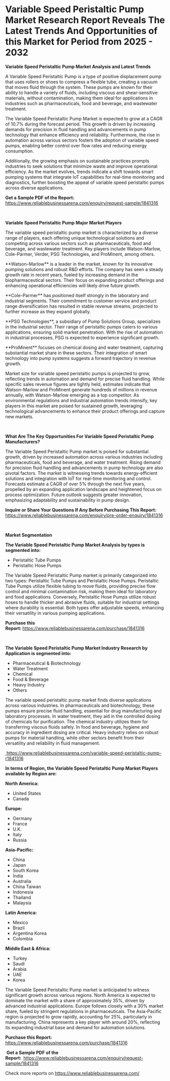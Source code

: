 <p><h1>Variable Speed Peristaltic Pump Market Research Report Reveals The Latest Trends And Opportunities of this Market for Period from 2025 - 2032</h1></p><p><strong>Variable Speed Peristaltic Pump Market Analysis and Latest Trends</strong></p>
<p><p>A Variable Speed Peristaltic Pump is a type of positive displacement pump that uses rollers or shoes to compress a flexible tube, creating a vacuum that moves fluid through the system. These pumps are known for their ability to handle a variety of fluids, including viscous and shear-sensitive materials, without contamination, making them ideal for applications in industries such as pharmaceuticals, food and beverage, and wastewater treatment.</p><p>The Variable Speed Peristaltic Pump Market is expected to grow at a CAGR of 10.7% during the forecast period. This growth is driven by increasing demands for precision in fluid handling and advancements in pump technology that enhance efficiency and reliability. Furthermore, the rise in automation across various sectors fosters the adoption of variable speed pumps, enabling better control over flow rates and reducing energy consumption. </p><p>Additionally, the growing emphasis on sustainable practices prompts industries to seek solutions that minimize waste and improve operational efficiency. As the market evolves, trends indicate a shift towards smart pumping systems that integrate IoT capabilities for real-time monitoring and diagnostics, further boosting the appeal of variable speed peristaltic pumps across diverse applications.</p></p>
<p><strong>Get a Sample PDF of the Report:&nbsp;</strong> <a href="https://www.reliablebusinessarena.com/enquiry/request-sample/1841316?utm_campaign=2200&utm_medium=2&utm_source=Github&utm_content=ia&utm_term=10042025&utm_id=variable-speed-peristaltic-pump">https://www.reliablebusinessarena.com/enquiry/request-sample/1841316</a></p>
<p>&nbsp;</p>
<p><strong>Variable Speed Peristaltic Pump Major Market Players</strong></p>
<p><p>The variable speed peristaltic pump market is characterized by a diverse range of players, each offering unique technological solutions and competing across various sectors such as pharmaceuticals, food and beverage, and wastewater treatment. Key players include Watson-Marlow, Cole-Parmer, Verder, PSG Technologies, and ProMinent, among others.</p><p>**Watson-Marlow** is a leader in the market, known for its innovative pumping solutions and robust R&D efforts. The company has seen a steady growth rate in recent years, fueled by increasing demand in the biopharmaceutical sectors. Their focus on expanding product offerings and enhancing operational efficiencies will likely drive future growth.</p><p>**Cole-Parmer** has positioned itself strongly in the laboratory and industrial segments. Their commitment to customer service and product range diversification has resulted in stable revenue streams, projected to further increase as they expand globally.</p><p>**PSG Technologies**, a subsidiary of Pump Solutions Group, specializes in the industrial sector. Their range of peristaltic pumps caters to various applications, ensuring solid market penetration. With the rise of automation in industrial processes, PSG is expected to experience significant growth.</p><p>**ProMinent** focuses on chemical dosing and water treatment, capturing substantial market share in these sectors. Their integration of smart technology into pump systems suggests a forward trajectory in revenue growth.</p><p>Market size for variable speed peristaltic pumps is projected to grow, reflecting trends in automation and demand for precise fluid handling. While specific sales revenue figures are tightly held, estimates indicate that Watson-Marlow and ProMinent generate hundreds of millions in revenue annually, with Watson-Marlow emerging as a top competitor. As environmental regulations and industrial automation trends intensify, key players in this market are poised for sustained growth, leveraging technological advancements to enhance their product offerings and capture new markets.</p></p>
<p>&nbsp;</p>
<p><strong>What Are The Key Opportunities For Variable Speed Peristaltic Pump Manufacturers?</strong></p>
<p><p>The Variable Speed Peristaltic Pump market is poised for substantial growth, driven by increased automation across various industries including pharmaceuticals, food and beverage, and water treatment. Rising demand for precision fluid handling and advancements in pump technology are also pivotal factors. The market is witnessing trends towards energy-efficient solutions and integration with IoT for real-time monitoring and control. Forecasts estimate a CAGR of over 5% through the next five years, propelled by an expanding application landscape and heightened focus on process optimization. Future outlook suggests greater innovation, emphasizing adaptability and sustainability in pump design.</p></p>
<p><strong>Inquire or Share Your Questions If Any Before Purchasing This Report:</strong> <a href="https://www.reliablebusinessarena.com/enquiry/pre-order-enquiry/1841316?utm_campaign=2200&utm_medium=2&utm_source=Github&utm_content=ia&utm_term=10042025&utm_id=variable-speed-peristaltic-pump">https://www.reliablebusinessarena.com/enquiry/pre-order-enquiry/1841316</a></p>
<p>&nbsp;</p>
<p><strong>Market Segmentation</strong></p>
<p><strong>The Variable Speed Peristaltic Pump Market Analysis by types is segmented into:</strong></p>
<p><ul><li>Peristaltic Tube Pumps</li><li>Peristaltic Hose Pumps</li></ul></p>
<p><p>The Variable Speed Peristaltic Pump market is primarily categorized into two types: Peristaltic Tube Pumps and Peristaltic Hose Pumps. Peristaltic Tube Pumps utilize flexible tubing to move fluids, providing precise flow control and minimal contamination risk, making them ideal for laboratory and food applications. Conversely, Peristaltic Hose Pumps utilize robust hoses to handle thicker and abrasive fluids, suitable for industrial settings where durability is essential. Both types offer adjustable speeds, enhancing their versatility in various pumping applications.</p></p>
<p><strong>Purchase this Report:&nbsp;</strong><a href="https://www.reliablebusinessarena.com/purchase/1841316?utm_campaign=2200&utm_medium=2&utm_source=Github&utm_content=ia&utm_term=10042025&utm_id=variable-speed-peristaltic-pump">https://www.reliablebusinessarena.com/purchase/1841316</a></p>
<p>&nbsp;</p>
<p><strong>The Variable Speed Peristaltic Pump Market Industry Research by Application is segmented into:</strong></p>
<p><ul><li>Pharmaceutical & Biotechnology</li><li>Water Treatment</li><li>Chemical</li><li>Food & Beverage</li><li>Heavy Industry</li><li>Others</li></ul></p>
<p><p>The variable speed peristaltic pump market finds diverse applications across various industries. In pharmaceuticals and biotechnology, these pumps ensure precise fluid handling, essential for drug manufacturing and laboratory processes. In water treatment, they aid in the controlled dosing of chemicals for purification. The chemical industry utilizes them for transferring viscous fluids safely. In food and beverage, hygiene and accuracy in ingredient dosing are critical. Heavy industry relies on robust pumps for material handling, while other sectors benefit from their versatility and reliability in fluid management.</p></p>
<p><a href="https://www.reliablebusinessarena.com/variable-speed-peristaltic-pump-r1841316?utm_campaign=2200&utm_medium=2&utm_source=Github&utm_content=ia&utm_term=10042025&utm_id=variable-speed-peristaltic-pump">&nbsp;https://www.reliablebusinessarena.com/variable-speed-peristaltic-pump-r1841316</a></p>
<p><strong>In terms of Region, the Variable Speed Peristaltic Pump Market Players available by Region are:</strong></p>
<p>
    <p> <strong> North America: </strong>
        <ul>
            <li>United States</li>
            <li>Canada</li>
        </ul>
        </p> 
    <p> <strong> Europe: </strong>
        <ul>
            <li>Germany</li>
            <li>France</li>
            <li>U.K.</li>
            <li>Italy</li>
            <li>Russia</li>
        </ul>
        </p> 
    <p> <strong> Asia-Pacific: </strong>
        <ul>
            <li>China</li>
            <li>Japan</li>
            <li>South Korea</li>
            <li>India</li>
            <li>Australia</li>
            <li>China Taiwan</li>
            <li>Indonesia</li>
            <li>Thailand</li>
            <li>Malaysia</li>
        </ul>
        </p> 
    <p> <strong> Latin America: </strong>
        <ul>
            <li>Mexico</li>
            <li>Brazil</li>
            <li>Argentina Korea</li>
            <li>Colombia</li>
        </ul>
        </p> 
    <p> <strong> Middle East & Africa: </strong>
        <ul>
            <li>Turkey</li>
            <li>Saudi</li>
            <li>Arabia</li>
            <li>UAE</li>
            <li>Korea</li>
        </ul>
    </p>
    </p>
<p><p>The Variable Speed Peristaltic Pump market is anticipated to witness significant growth across various regions. North America is expected to dominate the market with a share of approximately 35%, driven by advanced industrial applications. Europe follows closely with a 30% market share, fueled by stringent regulations in pharmaceuticals. The Asia-Pacific region is projected to grow rapidly, accounting for 25%, particularly in manufacturing. China represents a key player with around 20%, reflecting its expanding industrial base and demand for automation solutions.</p></p>
<p><strong>Purchase this Report: </strong><a href="https://www.reliablebusinessarena.com/purchase/1841316?utm_campaign=2200&utm_medium=2&utm_source=Github&utm_content=ia&utm_term=10042025&utm_id=variable-speed-peristaltic-pump">https://www.reliablebusinessarena.com/purchase/1841316</a></p>
<p>&nbsp;<strong>Get a Sample PDF of the Report:&nbsp;&nbsp;</strong><a href="https://www.reliablebusinessarena.com/enquiry/request-sample/1841316?utm_campaign=2200&utm_medium=2&utm_source=Github&utm_content=ia&utm_term=10042025&utm_id=variable-speed-peristaltic-pump">https://www.reliablebusinessarena.com/enquiry/request-sample/1841316</a></p>
<p><strong></strong></p>
<p>Check more reports on <a href="https://www.reliablebusinessarena.com/?utm_campaign=2200&utm_medium=2&utm_source=Github&utm_content=ia&utm_term=10042025&utm_id=variable-speed-peristaltic-pump">https://www.reliablebusinessarena.com/</a></p>